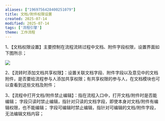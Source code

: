```yaml
---
aliases: ["1969756428400251079"]
title: 文档/附件权限设置
created: 2025-07-14
modified: 2025-07-14
tags: ['流程引擎']
theme: 工作流程
---
```


1、【文档权限设置】主要控制在流程流转过程中文档、附件字段权限，设置界面如下图所示；

![](https://myhelpdoc.oss-cn-heyuan.aliyuncs.com/mdimages/12dd386f003f78dc262f5210392466b7.jpg)

2、【流转时添加文档共享权限】：设置关联文档字段、附件字段以及意见中的文档附件，是否要给流程参与人添加共享权限；有共享权限的参与人，在文档模块也可以查看到这些文档及附件；

3、【流程中打开文档/附件禁止编辑】：指在流程入口中，打开文档/附件时是否能编辑； 字段只读时禁止编辑，指针对只读的文档字段，即使本身对文档/附件有编辑权限，也不能编辑； 字段可编辑时禁止编辑，指针对可编辑的文档/附件字段，无法编辑文档内容；


